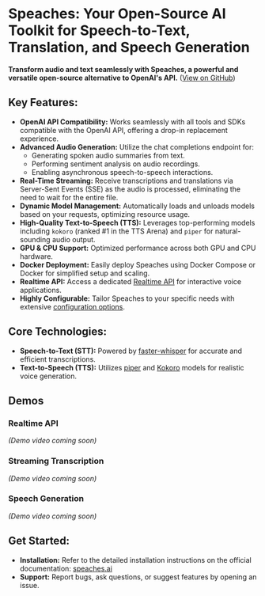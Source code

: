 # Speaches: Your Open-Source AI Toolkit for Speech-to-Text, Translation, and Speech Generation

**Transform audio and text seamlessly with Speaches, a powerful and versatile open-source alternative to OpenAI's API.** ([View on GitHub](https://github.com/speaches-ai/speaches))

## Key Features:

*   **OpenAI API Compatibility:**  Works seamlessly with all tools and SDKs compatible with the OpenAI API, offering a drop-in replacement experience.
*   **Advanced Audio Generation:** Utilize the chat completions endpoint for:
    *   Generating spoken audio summaries from text.
    *   Performing sentiment analysis on audio recordings.
    *   Enabling asynchronous speech-to-speech interactions.
*   **Real-Time Streaming:** Receive transcriptions and translations via Server-Sent Events (SSE) as the audio is processed, eliminating the need to wait for the entire file.
*   **Dynamic Model Management:**  Automatically loads and unloads models based on your requests, optimizing resource usage.
*   **High-Quality Text-to-Speech (TTS):** Leverages top-performing models including `kokoro` (ranked #1 in the TTS Arena) and `piper` for natural-sounding audio output.
*   **GPU & CPU Support:** Optimized performance across both GPU and CPU hardware.
*   **Docker Deployment:** Easily deploy Speaches using Docker Compose or Docker for simplified setup and scaling.
*   **Realtime API:** Access a dedicated [Realtime API](https://speaches.ai/usage/realtime-api) for interactive voice applications.
*   **Highly Configurable:**  Tailor Speaches to your specific needs with extensive [configuration options](https://speaches.ai/configuration/).

## Core Technologies:

*   **Speech-to-Text (STT):** Powered by [faster-whisper](https://github.com/SYSTRAN/faster-whisper) for accurate and efficient transcriptions.
*   **Text-to-Speech (TTS):** Utilizes [piper](https://github.com/rhasspy/piper) and [Kokoro](https://huggingface.co/hexgrad/Kokoro-82M) models for realistic voice generation.

## Demos

### Realtime API

*(Demo video coming soon)*

### Streaming Transcription

*(Demo video coming soon)*

### Speech Generation

*(Demo video coming soon)*

## Get Started:

*   **Installation:**  Refer to the detailed installation instructions on the official documentation: [speaches.ai](https://speaches.ai/)
*   **Support:**  Report bugs, ask questions, or suggest features by opening an issue.